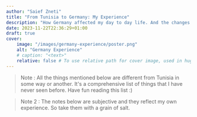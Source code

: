 ```yaml
---
author: "Saief Zneti"
title: "From Tunisia to Germany: My Experience"
description: "How Germany affected my day to day life. And the changes I perceived compared to Tunisia"
date: 2023-11-22T22:36:29+01:00
draft: true
cover:
    image: "/images/germany-experience/poster.png"
    alt: "Germany Experience"
    # caption: "<text>"
    relative: false # To use relative path for cover image, used in hugo Page-bundles 
---
```


> Note : All the things mentioned below are different from Tunisia in some way or another. It's a comprehensive list of things that I have never seen before. Have fun reading this list :)

> Note 2 : The notes below are subjective and they reflect my own experience. So take them with a grain of salt.

<!-- ## The Weather

First and foremost, obviously, it's much colder here than it is in Tunisia. Sky is generally cloudy and even when it's sunny it's not very hot. ( 30° C is considered quite hot here. It's considered just a normal day in Tunisia )

## Traffic

- People respect traffic lights very much here. Even when there's no one in the street
- They have a button to request passing the street ( make the light go green faster). There's also a distinct noise ( for blind people ). ( Note: After a while you become very used to that noise, that you essentially associate it with your right to cross the street... )
- They have traffic lights & lanes for bicycles.
- Buses/cars go on tram tracks. In Tunisia this is just considered breaking the law.
- Everyone bikes in this country ( different ages, different genders ). In Tunisia it is much more rare than this. there's a place to park your bike in every store.

## Services

- There's **free Wifi** In Stores(Lidl, Kaufland, ...) Trains and airports.
- They have mobile subscriptions for free audio calls within Germany and Europe.

## Garbage disposal

- They divide garbage (Cardboards/papers, plastic & aluminium & Tin cans, food and food containers ). And they respect this very much. Households typically have different kinds of bins both inside (small) and outside (big). Weirdly enough, they throw bread with the rest of the food. In Tunisia, bread is generally separated.

## Toilet tools: the pain...

- No water jet for toilets ( This is what a water jet is https://www.sopal.com/uploads/produits/4401B00.jpg ). People use toilet paper much much more than we do. Which is weird for a country that tries to be efficient with everything.

## Trains

- There are announcement boards on the S-Bahn/U-Bahn/Tram/Bus that tell you what the next station will be. They also tell you whether you should exit to the right or left.
- There are announcement boards in the train station that tell you what next train is coming and when
- Trains are *generally* on time (I'm looking at you, DB...)
- You can take your bike on some trains
- If you buy your ticket from the machine, you need to stamp it ( in order to add the time ) Otherwise it is considered not valid. Some ticket come pre-stamped. If you bought online you're all good though
- On regional trains. There are heaters, all seats have a power outlet and they also have two floors ( the one up is for first class )

## Animals

- Almost no stray dogs at all
- People get pets much more than we do in Tunisia. They also seem to be much more trained.
- they have a lot of ducks/Geese and Ravens. We never see ducks outside in Tunisia.

## Houing

- The house I stayed in has double windows ( window, then a small space, then window again ). Why? I have no clue.
- Since many houses are built from wood. Cleaning is different. They don't just drop water on the floor then sweep using a **raclette** like we do ( this is a **raclette** https://i.otto.de/i/otto/57d43f8b-739b-5183-a81d-be9749c35db9?w=616&h=1224 ) . They generally vacuum and sometimes sweep using some water

# Other

- Most Stores don't work on public holidays or on sundays. They are considered rest days where people just go to parks, amusement parks or a café. In tunisia public holidays and weekends are the busiest times for the stores.
- There is a machine to get train tickets which accepts cards and cash. Then when at the station, you need to use another machine on your ticket (to stamp it).
- In Marketplaces they are allowed to take backpacks inside. They sometimes look inside the backpacks ( didn't happen to me personally ).
- In Lidl, Taking bread out is quite annoying. You use a stick to push the bread you want sideways and then take it. Never seen something similar in Tunisia
- Everyone signals right/left with their hand before turning when cycling.
- You can open an EU bank account and shop for stuff online which is very convenient.
- Pirating is illegal. Torrents are tracked however normal internet browsing is generally not tracked ( e.g. Browsing a normal HTTP domain ) . If you get caught pirating you can get a huge fine. They don't do warnings too. a fine straight away.
- In potsdam, they have a lot, a lot, a LOT of parks. 
- They have double decker buses
- Cashiers are very fast!
- When one friend is buying from a coffee shop. You're allowed to sit with him, even if you're not buying anything.
- Some people have baby carriers behind their bikes
- In berlin, they have lots of pigeons. I've spotted a couple of rats too.
- In the road between potsdam <-> Berlin. There Have an underground road only for bikes and people
- They have deer signs, and signs for people riding horses.
- Internet subscriptions are much more expensive than they are in Tunisia ( or other european countries for that matter )
- Their capital is much more dirtier than ours ( Yes, I was suprised too... )
- They seem to have much lower voice tone than us when speaking in public. Even when they're screaming.
- Like we notice europeans easily in Tunisia. We stand out here.
- People don't honk much, at least in Potsdam. They won't use it unless it's absolutely necessary.
- People in shops and big marketplaces seem to be very friendly. Locals might not notice this, but in Tunisia, the cashier won't greet you ( unless he knows you ) and won't wish you a happy day before leaving.
- People in Germany don't greet strangers in the street as much as we do. In Tunisia, greeting people in the street is much more common.
- Germans here, even though they're quite nice, seem quite *colder* than arabs when speaking. Arabs are much more cheerful.
- Everyone seems to be choosing his friend circle very carefully and they generally tend to keep to themselves. Arabs are more open in this regard, we make friends much more easily ( even for introverts )
- Children in Germany are generally very well mannered compared to the ones back home. I think this has to do with their social groups and friends. Not their family in particular.
- Much more fork & knife. Much less spoon and bread. They don't cook as much sauces as we do.
- Coffee is expensive, and not necessarily better
- Their tea is different than ours. Capsules are much more common than us. Our tea is generally home made and is much stronger in flavour.
- They have bio food, and even markets that sell only bio food ( more expensive than regular ). In Tunisia, when you go to the weekly market (where everyone goes shopping for fruits/vegetables each week), everything is organic and even cheaper than supermarkets.
- People in germany love international food. Even imitations that are not quite right sometimes. In Tunisia, we love our cuisine, sometimes we try out other cuisines but it's not very common. We seem to be much more picky with our food.
- They have the "Pfand" system where you pay for the plastic bottle beforehand, but get its price back when your return it.
- People don't generally accept help ( for e.g. when they're holding heavy bags ).
- Pizza Bell in restaurants
- Trains differ from one state to another ( different colors, big/small tables, with/without AC )
- They have "Toast" (Prost) which we don't do. But in addition to that, they have the habit of looking to the person in his eyes while doing the toast. Some germans really care about this.
- A large turkish population exists in germany. So getting Halal meat and products is never an issue.
- Cashiers in supermarkets seem to greet each and every customer. And afterwards they will tell you good bye. Or at the end of the week they will wish you a happy weekend. We don't do that in Tunisia. And we don't generally wish a happy weekend to people. However we do have our own traditions ( calling family/friends during celerations to say "Happy Eid")
- As muslims, before eating we mostly say "besmellah". When we finish we say "Hamdoullah". As tunisians, after showering/eating/sleeping we say "sa7a" to whoever had it to wish them good health. Nothing similar to this exists in Germany.
- Whenever you're eating food near friends. In tunisia you will almost always ask the person in front of you if they want some of what you're having ( In case they crave it ). In Germany this simply doesn't exist.
- Amazon Delivery is much better than delivery we have in Tunisia. You get ETA also and you can even track the delivery Driver ( how many stops until it reaches you -->
